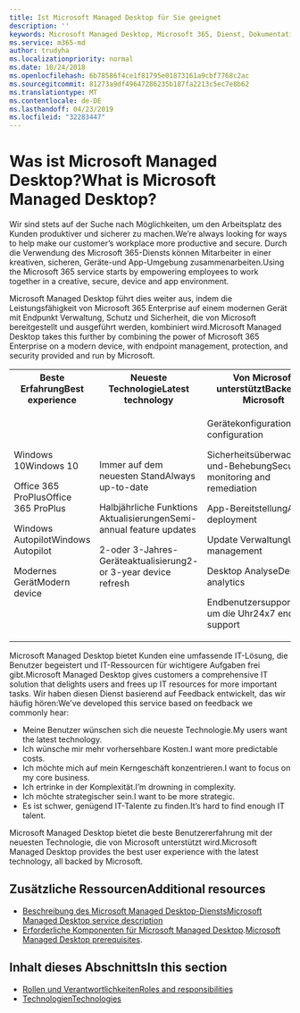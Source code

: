 ```yaml
---
title: Ist Microsoft Managed Desktop für Sie geeignet
description: ''
keywords: Microsoft Managed Desktop, Microsoft 365, Dienst, Dokumentation
ms.service: m365-md
author: trudyha
ms.localizationpriority: normal
ms.date: 10/24/2018
ms.openlocfilehash: 6b78586f4ce1f81795e01873161a9cbf7768c2ac
ms.sourcegitcommit: 81273a9df49647286235b187fa2213c5ec7e8b62
ms.translationtype: MT
ms.contentlocale: de-DE
ms.lasthandoff: 04/23/2019
ms.locfileid: "32283447"
---
```

# <a name="what-is-microsoft-managed-desktop"></a><span data-ttu-id="b8e22-103">Was ist Microsoft Managed Desktop?</span><span class="sxs-lookup"><span data-stu-id="b8e22-103">What is Microsoft Managed Desktop?</span></span>

<!--from Overview-->

<span data-ttu-id="b8e22-104">Wir sind stets auf der Suche nach Möglichkeiten, um den Arbeitsplatz des Kunden produktiver und sicherer zu machen.</span><span class="sxs-lookup"><span data-stu-id="b8e22-104">We’re always looking for ways to help make our customer’s workplace more productive and secure.</span></span> <span data-ttu-id="b8e22-105">Durch die Verwendung des Microsoft 365-Diensts können Mitarbeiter in einer kreativen, sicheren, Geräte-und App-Umgebung zusammenarbeiten.</span><span class="sxs-lookup"><span data-stu-id="b8e22-105">Using the Microsoft 365 service starts by empowering employees to work together in a creative, secure, device and app environment.</span></span>

<span data-ttu-id="b8e22-106">Microsoft Managed Desktop führt dies weiter aus, indem die Leistungsfähigkeit von Microsoft 365 Enterprise auf einem modernen Gerät mit Endpunkt Verwaltung, Schutz und Sicherheit, die von Microsoft bereitgestellt und ausgeführt werden, kombiniert wird.</span><span class="sxs-lookup"><span data-stu-id="b8e22-106">Microsoft Managed Desktop takes this further by combining the power of Microsoft 365 Enterprise on a modern device, with endpoint management, protection, and security provided and run by Microsoft.</span></span>


<table>
<tr><th><span data-ttu-id="b8e22-107">Beste Erfahrung</span><span class="sxs-lookup"><span data-stu-id="b8e22-107">Best experience</span></span></th><th><span data-ttu-id="b8e22-108">Neueste Technologie</span><span class="sxs-lookup"><span data-stu-id="b8e22-108">Latest technology</span></span></th><th><span data-ttu-id="b8e22-109">Von Microsoft unterstützt</span><span class="sxs-lookup"><span data-stu-id="b8e22-109">Backed by Microsoft</span></span></th></tr>
<tr><td><p><span data-ttu-id="b8e22-110">Windows 10</span><span class="sxs-lookup"><span data-stu-id="b8e22-110">Windows 10</span></span></p><p><span data-ttu-id="b8e22-111">Office 365 ProPlus</span><span class="sxs-lookup"><span data-stu-id="b8e22-111">Office 365 ProPlus</span></span></p><p></p><p><span data-ttu-id="b8e22-112">Windows Autopilot</span><span class="sxs-lookup"><span data-stu-id="b8e22-112">Windows Autopilot</span></span></p><p><span data-ttu-id="b8e22-113">Modernes Gerät</span><span class="sxs-lookup"><span data-stu-id="b8e22-113">Modern device</span></span></p></td><td><p><span data-ttu-id="b8e22-114">Immer auf dem neuesten Stand</span><span class="sxs-lookup"><span data-stu-id="b8e22-114">Always up-to-date</span></span></p><p><span data-ttu-id="b8e22-115">Halbjährliche Funktions Aktualisierungen</span><span class="sxs-lookup"><span data-stu-id="b8e22-115">Semi-annual feature updates</span></span> </p><p><span data-ttu-id="b8e22-116">2-oder 3-Jahres-Geräteaktualisierung</span><span class="sxs-lookup"><span data-stu-id="b8e22-116">2- or 3-year device refresh</span></span></p></td><td><p><span data-ttu-id="b8e22-117">Gerätekonfiguration</span><span class="sxs-lookup"><span data-stu-id="b8e22-117">Device configuration</span></span></p><p><span data-ttu-id="b8e22-118">Sicherheitsüberwachung und-Behebung</span><span class="sxs-lookup"><span data-stu-id="b8e22-118">Security monitoring and remediation</span></span></p><p><span data-ttu-id="b8e22-119">App-Bereitstellung</span><span class="sxs-lookup"><span data-stu-id="b8e22-119">App deployment</span></span></p><p><span data-ttu-id="b8e22-120">Update Verwaltung</span><span class="sxs-lookup"><span data-stu-id="b8e22-120">Update management</span></span></p><p><span data-ttu-id="b8e22-121">Desktop Analyse</span><span class="sxs-lookup"><span data-stu-id="b8e22-121">Desktop analytics</span></span></p><p><span data-ttu-id="b8e22-122">Endbenutzersupport rund um die Uhr</span><span class="sxs-lookup"><span data-stu-id="b8e22-122">24x7 end-user support</span></span></p></td></tr>
</table>

<span data-ttu-id="b8e22-123">Microsoft Managed Desktop bietet Kunden eine umfassende IT-Lösung, die Benutzer begeistert und IT-Ressourcen für wichtigere Aufgaben frei gibt.</span><span class="sxs-lookup"><span data-stu-id="b8e22-123">Microsoft Managed Desktop gives customers a comprehensive IT solution that delights users and frees up IT resources for more important tasks.</span></span> <span data-ttu-id="b8e22-124">Wir haben diesen Dienst basierend auf Feedback entwickelt, das wir häufig hören:</span><span class="sxs-lookup"><span data-stu-id="b8e22-124">We’ve developed this service based on feedback we commonly hear:</span></span>
- <span data-ttu-id="b8e22-125">Meine Benutzer wünschen sich die neueste Technologie.</span><span class="sxs-lookup"><span data-stu-id="b8e22-125">My users want the latest technology.</span></span>
- <span data-ttu-id="b8e22-126">Ich wünsche mir mehr vorhersehbare Kosten.</span><span class="sxs-lookup"><span data-stu-id="b8e22-126">I want more predictable costs.</span></span>
- <span data-ttu-id="b8e22-127">Ich möchte mich auf mein Kerngeschäft konzentrieren.</span><span class="sxs-lookup"><span data-stu-id="b8e22-127">I want to focus on my core business.</span></span> 
- <span data-ttu-id="b8e22-128">Ich ertrinke in der Komplexität.</span><span class="sxs-lookup"><span data-stu-id="b8e22-128">I’m drowning in complexity.</span></span> 
- <span data-ttu-id="b8e22-129">Ich möchte strategischer sein.</span><span class="sxs-lookup"><span data-stu-id="b8e22-129">I want to be more strategic.</span></span> 
- <span data-ttu-id="b8e22-130">Es ist schwer, genügend IT-Talente zu finden.</span><span class="sxs-lookup"><span data-stu-id="b8e22-130">It’s hard to find enough IT talent.</span></span>  

<span data-ttu-id="b8e22-131">Microsoft Managed Desktop bietet die beste Benutzererfahrung mit der neuesten Technologie, die von Microsoft unterstützt wird.</span><span class="sxs-lookup"><span data-stu-id="b8e22-131">Microsoft Managed Desktop provides the best user experience with the latest technology, all backed by Microsoft.</span></span> 

## <a name="additional-resources"></a><span data-ttu-id="b8e22-132">Zusätzliche Ressourcen</span><span class="sxs-lookup"><span data-stu-id="b8e22-132">Additional resources</span></span>
- [<span data-ttu-id="b8e22-133">Beschreibung des Microsoft Managed Desktop-Diensts</span><span class="sxs-lookup"><span data-stu-id="b8e22-133">Microsoft Managed Desktop service description</span></span>](../service-description/index.md)
- <span data-ttu-id="b8e22-134">[Erforderliche Komponenten für Microsoft Managed Desktop](../get-ready/prerequisites.md).</span><span class="sxs-lookup"><span data-stu-id="b8e22-134">[Microsoft Managed Desktop prerequisites](../get-ready/prerequisites.md).</span></span>

<!--When you enroll in Microsoft Managed Desktop, Microsoft provides you with devices that are configured to join your Azure Active Directory tenant. Windows 10, Office 365, and some apps and features associated with [Microsoft 365 Enterprise E5](https://www.microsoft.com/en-us/microsoft-365/compare-all-microsoft-365-plans) are installed (by Microsoft) on your devices. When your employees who are using these devices need help, they contact Microsoft Managed Desktop support (provided by Microsoft) through a custom chat app.--> 

<!--With Microsoft Managed Desktop, you get **software as a service** (Microsoft 365 E5), **Device as a service** (Microsoft Surface devices ready to use), and **IT support as a service** (Help desk and more).--> 
 
## <a name="in-this-section"></a><span data-ttu-id="b8e22-135">Inhalt dieses Abschnitts</span><span class="sxs-lookup"><span data-stu-id="b8e22-135">In this section</span></span>
- [<span data-ttu-id="b8e22-136">Rollen und Verantwortlichkeiten</span><span class="sxs-lookup"><span data-stu-id="b8e22-136">Roles and responsibilities</span></span>](roles-and-responsibilities.md)
- [<span data-ttu-id="b8e22-137">Technologien</span><span class="sxs-lookup"><span data-stu-id="b8e22-137">Technologies</span></span>](technologies.md)
